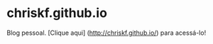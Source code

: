 chriskf.github.io
=================

Blog pessoal. [Clique aqui] (http://chriskf.github.io/) para acessá-lo!
